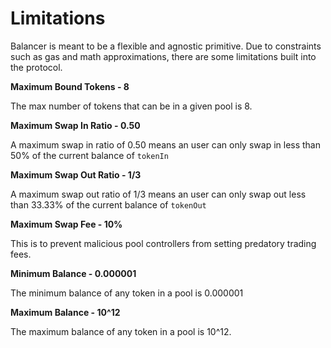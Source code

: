 # Limitations

Balancer is meant to be a flexible and agnostic primitive. Due to constraints such as gas and math approximations, there are some limitations built into the protocol.



 **Maximum Bound Tokens - 8**

The max number of tokens that can be in a given pool is 8.

**Maximum Swap In Ratio - 0.50**

A maximum swap in ratio of 0.50 means an user can only swap in less than 50% of the current balance of `tokenIn`

**Maximum Swap Out Ratio - 1/3**

A maximum swap out ratio of 1/3 means an user can only swap out less than 33.33% of the current balance of `tokenOut`

**Maximum Swap Fee - 10%**

This is to prevent malicious pool controllers from setting predatory trading fees.

**Minimum Balance - 0.000001**

The minimum balance of any token in a pool is 0.000001

**Maximum Balance - 10^12**

The maximum balance of any token in a pool is 10^12.



